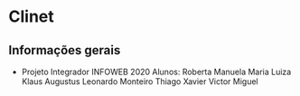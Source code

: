 # Clinet

## Informações gerais 
  - Projeto Integrador INFOWEB 2020
  Alunos: Roberta Manuela 
          Maria Luiza
          Klaus Augustus
          Leonardo Monteiro 
          Thiago Xavier 
          Victor Miguel 
